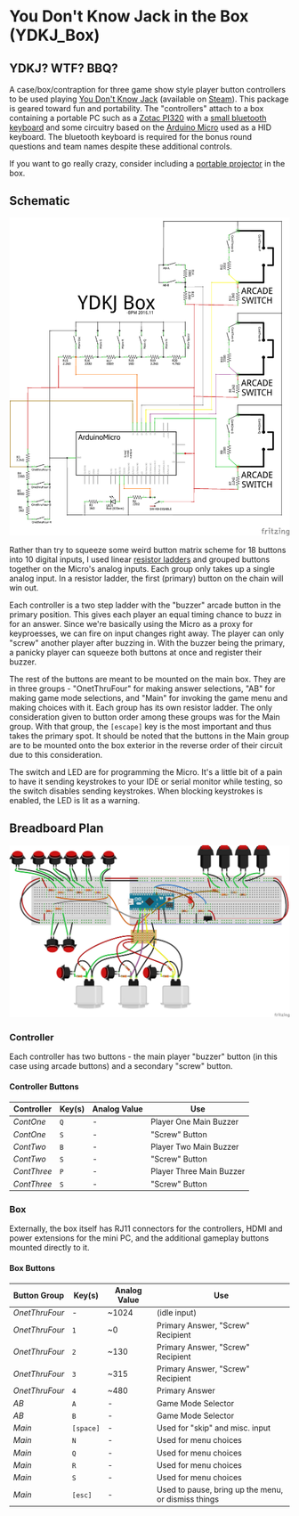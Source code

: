 # You Don't Know Jack in the Box (YDKJ_Box)

## YDKJ? WTF? BBQ?

A case/box/contraption for three game show style player button controllers to be used playing [You Don't Know Jack](https://en.wikipedia.org/wiki/You_Don%27t_Know_Jack_\(video_game_series\)) (available on [Steam](http://store.steampowered.com/sub/33692/)). This package is geared toward fun and portability. The "controllers" attach to a box containing a portable PC such as a [Zotac PI320](https://www.zotac.com/us/product/mini_pcs/pi320) with a [small bluetooth keyboard](http://www.centralcomputers.com/p-383937-comkia-mobikeys-b405-bluetooth-keyboardwith-touchpadproduct.aspx) and some circuitry based on the [Arduino Micro](https://www.arduino.cc/en/Main/ArduinoBoardMicro) used as a HID keyboard. The bluetooth keyboard is required for the bonus round questions and team names despite these additional controls.

If you want to go really crazy, consider including a [portable projector](https://rif6.com/product/cube/) in the box.

## Schematic

![Schematic](circuit_plan_schem.png?raw=true "Schematic")

Rather than try to squeeze some weird button matrix scheme for 18 buttons into 10 digital inputs, I used linear [resistor ladders](https://en.wikipedia.org/wiki/Resistor_ladder) and grouped buttons together on the Micro's analog inputs. Each group only takes up a single analog input. In a resistor ladder, the first (primary) button on the chain will win out.

Each controller is a two step ladder with the "buzzer" arcade button in the primary position. This gives each player an equal timing chance to buzz in for an answer. Since we're basically using the Micro as a proxy for keyproesses, we can fire on input changes right away. The player can only "screw" another player after buzzing in. With the buzzer being the primary, a panicky player can squeeze both buttons at once and register their buzzer.

The rest of the buttons are meant to be mounted on the main box. They are in three groups - "OnetThruFour" for making answer selections, "AB" for making game mode selections, and "Main" for invoking the game menu and making choices with it. Each group has its own resistor ladder. The only consideration given to button order among these groups was for the Main group. With that group, the `[escape]` key is the most important and thus takes the primary spot. It should be noted that the buttons in the Main group are to be mounted onto the box exterior in the reverse order of their circuit due to this consideration.

The switch and LED are for programming the Micro. It's a little bit of a pain to have it sending keystrokes to your IDE or serial monitor while testing, so the switch disables sending keystrokes. When blocking keystrokes is enabled, the LED is lit as a warning.

## Breadboard Plan

![Breadboard Plan](circuit_plan_bb.png?raw=true "Breadboard Plan")

### Controller

Each controller has two buttons - the main  player "buzzer" button (in this case using arcade buttons) and a secondary "screw" button.

#### Controller Buttons

|Controller|Key(s)|Analog Value|Use|
|----|----|----|----|
|*ContOne*|`Q`|-|Player One Main Buzzer|
|*ContOne*|`S`|-|"Screw" Button|
|*ContTwo*|`B`|-|Player Two Main Buzzer|
|*ContTwo*|`S`|-|"Screw" Button|
|*ContThree*|`P`|-|Player Three Main Buzzer|
|*ContThree*|`S`|-|"Screw" Button|

### Box

Externally, the box itself has RJ11 connectors for the controllers, HDMI and power extensions for the mini PC, and the additional gameplay buttons mounted directly to it.

#### Box Buttons

|Button Group|Key(s)|Analog Value|Use|
|----|----|----|----|
|*OnetThruFour*|-|~1024|(idle input)|
|*OnetThruFour*|`1`|~0|Primary Answer, "Screw" Recipient|
|*OnetThruFour*|`2`|~130|Primary Answer, "Screw" Recipient|
|*OnetThruFour*|`3`|~315|Primary Answer, "Screw" Recipient|
|*OnetThruFour*|`4`|~480|Primary Answer|
|*AB*|`A`|-|Game Mode Selector|
|*AB*|`B`|-|Game Mode Selector|
|*Main*|`[space]`|-|Used for "skip" and misc. input|
|*Main*|`N`|-|Used for menu choices|
|*Main*|`Q`|-|Used for menu choices|
|*Main*|`R`|-|Used for menu choices|
|*Main*|`S`|-|Used for menu choices|
|*Main*|`[esc]`|-|Used to pause, bring up the menu, or dismiss things|
